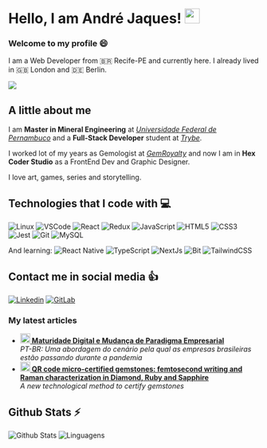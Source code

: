# Hello, I am André Jaques! <img src="https://media.giphy.com/media/hvRJCLFzcasrR4ia7z/giphy.gif" width="30">

### Welcome to my profile 😄

I am a Web Developer from 🇧🇷 Recife-PE and currently here. I already lived in 🇬🇧 London and 🇩🇪 Berlin.

<img src="https://developers.giphy.com/branch/master/static/api-c99e353f761d318322c853c03ebcf21b.gif" width="fit">

## A little about me

I am **Master in Mineral Engineering** at <a href="https://www.ufpe.br/">_Universidade Federal de Pernambuco_</a> and a **Full-Stack Developer** student at <a href="https://www.betrybe.com/">_Trybe_</a>.

I worked lot of my years as Gemologist at <a href="https://www.gemroyalty.com/">_GemRoyalty_</a>  and now I am in **Hex Coder Studio** as a FrontEnd Dev and Graphic Designer. 

I love art, games, series and storytelling.


## Technologies that I code with 💻

![Linux](https://img.shields.io/badge/-Linux-FCC624?style=for-the-badge&logo=linux&logoColor=black)
![VSCode](https://img.shields.io/badge/-VSCode-007ACC?style=for-the-badge&logo=visualstudiocode&logoColor=white)
![React](https://img.shields.io/badge/-React-61DAFB?style=for-the-badge&logo=react&logoColor=black)
![Redux](https://img.shields.io/badge/-Redux-764ABC?style=for-the-badge&logo=redux&logoColor=white)
![JavaScript](https://img.shields.io/badge/-JavaScript-F7DF1E?style=for-the-badge&logo=javascript&logoColor=black)
![HTML5](https://img.shields.io/badge/-HTML5-E34F26?style=for-the-badge&logo=html5&logoColor=white)
![CSS3](https://img.shields.io/badge/-CSS3-1572B6?style=for-the-badge&logo=css3&logoColor=white)
![Jest](https://img.shields.io/badge/-Jest-C21325?style=for-the-badge&logo=jest&logoColor=white)
![Git](https://img.shields.io/badge/-Git-F05032?style=for-the-badge&logo=git&logoColor=white)
![MySQL](https://img.shields.io/badge/mysql-%2300f.svg?style=for-the-badge&logo=mysql&logoColor=white)

And learning:
![React Native](https://img.shields.io/badge/react_native-61DAFB?style=for-the-badge&logo=react&logoColor=black)
![TypeScript](https://img.shields.io/badge/-TypeScript-F7DF1E?style=for-the-badge&logo=typescript&logoColor=black)
![NextJs](https://img.shields.io/badge/-NextJs-white?style=for-the-badge&logo=next&logoColor=black)
![Bit](https://img.shields.io/badge/-Bit-764ABC?style=for-the-badge&logo=bitt&logoColor=white)
![TailwindCSS](https://img.shields.io/badge/tailwindcss-1572B6?style=for-the-badge&logo=tailwind-css&logoColor=white)


## Contact me in social media :thumbsup:

[![Linkedin](https://img.shields.io/badge/linkedin-%230A66C2.svg?&style=for-the-badge&logo=linkedin&logoColor=white&link=https://www.linkedin.com/in/andrejaques/)](https://www.linkedin.com/in/andrejaques/)
[![GitLab](https://img.shields.io/badge/gitlab-%231769FF.svg?&style=for-the-badge&logo=behance&logoColor=white&link=https://gitlab.com/andrejaques.b)](https://gitlab.com/andrejaques.b)

<h3>My latest articles</h3>
<ul>
  <li>
    <a href="https://www.linkedin.com/pulse/maturidade-digital-e-mudan%25C3%25A7a-de-paradigma-empresarial-andr%25C3%25A9-jaques/?trackingId=agUMa%2F%2BNHEyoR%2FeqI24wRw%3D%3D"><b><img src="https://emojipedia-us.s3.dualstack.us-west-1.amazonaws.com/thumbs/240/apple/237/fire_1f525.png" width="20" alt="general" /> Maturidade Digital e Mudança de Paradigma Empresarial</b></a><br/><i>PT-BR: Uma abordagem do cenário pela qual as empresas brasileiras estão passando durante a pandemia</i>
  </li>
  <li><a href="https://www.nature.com/articles/s41598-019-45405-7"><b><img src="https://emojipedia-us.s3.dualstack.us-west-1.amazonaws.com/thumbs/240/apple/237/gear_2699.png" width="20" alt="cientific" /> QR code micro-certified gemstones: femtosecond writing and Raman characterization in Diamond, Ruby and Sapphire</b></a><br/><i>A new technological method to certify gemstones</i>     
  </li>
</ul>

## Github Stats :zap:
![Github Stats](https://github-readme-stats.vercel.app/api?username=andrejaques&show_icons=true&theme=vue-dark&count_private=true&show_icons=true&include_all_commits=true) ![Linguagens](https://github-readme-stats.vercel.app/api/top-langs/?username=andrejaques&theme=vue-dark&layout=compact)
